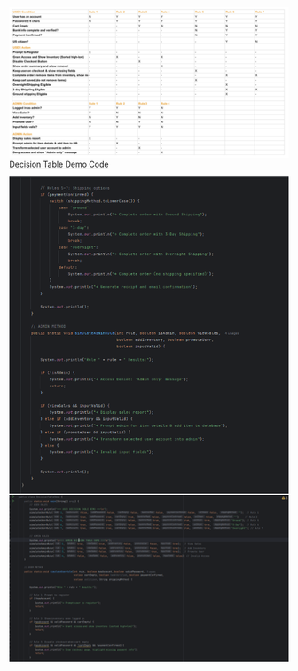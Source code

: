 ![Decision Table](../img/requirements-img/DecisionTable_img.png)
[Decision Table Demo Code](decision-table-code-demo.java)

![Decision Table Demo Code 1 Screenshot](../img/requirements-img/CodeScreenshot_1.png) 
![Decision Table Demo Code 2 Screenshot](../img/requirements-img/CodeScreenshot_2.png)
